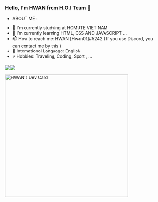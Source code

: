 ### Hello, I'm HWAN from  H.O.I Team 👋

* ABOUT ME :

- 🔭 I'm currently studying at HCMUTE VIET NAM
- 🌱 I’m currently learning HTML, CSS AND JAVASCRIPT ...
- 📫 How to reach me: HWAN [Hwan01]#5242 ( If you use Discord, you can contact me by this )
- 🔷 International Language: English
- ⚡ Hobbies: Traveling, Coding, Sport , ...

<img src="https://github-readme-stats.vercel.app/api?username=hlam812003&show_icons=true&theme=radical"><img src="https://github-readme-stats.vercel.app/api/top-langs/?username=hlam812003&layout=compact&theme=radical"> 


 <a href="https://app.daily.dev/Hwan0801"><img src="https://api.daily.dev/devcards/d0a98df3f94f45a1b3d9a0d5e37fcf74.png?r=n1d" width="400" alt="HWAN's Dev Card"/></a>
